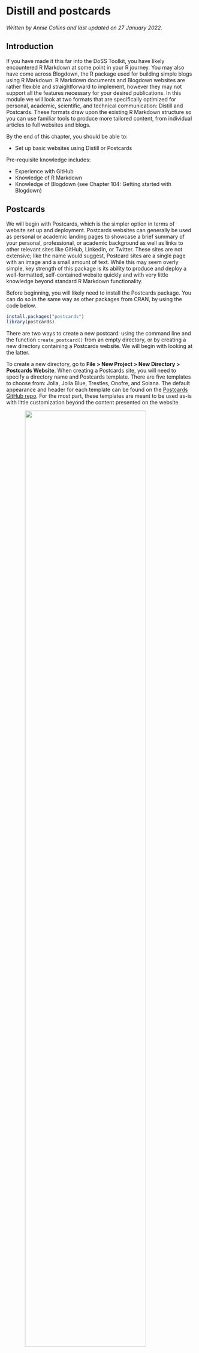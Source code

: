 


# Distill and postcards

*Written by Annie Collins and last updated on 27 January 2022.*

## Introduction
If you have made it this far into the DoSS Toolkit, you have likely encountered R Markdown at some point in your R journey. You may also have come across Blogdown, the R package used for building simple blogs using R Markdown. R Markdown documents and Blogdown websites are rather flexible and straightforward to implement, however they may not support all the features necessary for your desired publications. In this module we will look at two formats that are specifically optimized for personal, academic, scientific, and technical communication: Distill and Postcards. These formats draw upon the existing R Markdown structure so you can use familiar tools to produce more tailored content, from individual articles to full websites and blogs.

By the end of this chapter, you should be able to:

- Set up basic websites using Distill or Postcards

Pre-requisite knowledge includes:

- Experience with GitHub
- Knowledge of R Markdown
- Knowledge of Blogdown (see Chapter 104: Getting started with Blogdown)

## Postcards
We will begin with Postcards, which is the simpler option in terms of website set up and deployment. Postcards websites can generally be used as personal or academic landing pages to showcase a brief summary of your personal, professional, or academic background as well as links to other relevant sites like GitHub, LinkedIn, or Twitter. These sites are not extensive; like the name would suggest, Postcard sites are a single page with an image and a small amount of text. While this may seem overly simple, key strength of this package is its ability to produce and deploy a well-formatted, self-contained website quickly and with very little knowledge beyond standard R Markdown functionality.

Before beginning, you will likely need to install the Postcards package. You can do so in the same way as other packages from CRAN, by using the code below.

```r
install.packages("postcards")
library(postcards)
```

There are two ways to create a new postcard: using the command line and the function `create_postcard()` from an empty directory, or by creating a new directory containing a Postcards website. We will begin with looking at the latter.

To create a new directory, go to **File > New Project > New Directory > Postcards Website**. When creating a Postcards site, you will need to specify a directory name and Postcards template. There are five templates to choose from: Jolla, Jolla Blue, Trestles, Onofre, and Solana. The default appearance and header for each template can be found on the [Postcards GitHub repo](https://github.com/seankross/postcards#the-templates). For the most part, these templates are meant to be used as-is with little customization beyond the content presented on the website.

<img src="images/106_postcards_1.png" width="80%" style="display: block; margin: auto;" />

The exact same outcome as above can be accomplished using the command line and an empty directory. Begin by creating a new R Project in a new or existing directory (if the directory already exists, be sure that is is empty). For this method, you could also create an empty Git repository first and start your R Project with version control. Depending on your usual workflow, this may be a benefit of working in the command line.

The main function in the Postcards package is `create_postcard()`. The function has a default for every argument so it can be executed as-is, which will create a site using the Jolla template. Templates can be changed using the `template` argument. For this workflow there is no need to change any of the arguments, however these are described in detail in the function documentation (`?create_postcard`).


```r
create_postcard(
  file = "index.Rmd",
  template = "jolla",
  create_dir = FALSE,
  edit = TRUE,
  create_image = TRUE
)
```


```r
postcards::create_postcard(template = "jolla")
postcards::create_postcard(template = "jolla-blue")
postcards::create_postcard(template = "trestles")
postcards::create_postcard(template = "onofre")
postcards::create_postcard(template = "solana")
```

Once the Postcard has been created, you'll have a directory that contains your R Project file, an Rmd file called **index.Rmd**, and a .jpg file which serves as the default headshot for whichever template you have selected. In the image below, I have used the Jolla template as indicated in the Rmd header.

<img src="images/106_postcards_2.png" width="100%" style="display: block; margin: auto;" />

At this stage you can begin customizing your Postcard site. This should involve:

- Replacing the default .jpg with your own headshot or custom image, and changing the `image:` file path under the .Rmd YAML header accordingly
- Updating the links in the .Rmd YAML header to direct to your own content
- Personalizing the text in the body of the file. Depending on the template you use, this may be best formatted as a basic introduction, a minimal CV, or a combination of both.

As with any R Markdown document, you can always Knit your file to deploy it locally and test its functionality and appearance as you make changes.

## Distill
Distill allows you to produce both individual articles and full websites using the R Markdown framework, plus additional features that aid in technical communication. Some of these features include:

- Tables of contents
- Interactive tables
- More flexible figure formatting
- Equations
- Hoverable footnotes
- Asides
- Code folding
- Syntax highlighting
- Appendices

Before we begin, it may be useful to examine some existing Distill content to see if this format will work for your purposes. Here are some examples of websites:

- The [Distill for R Markdown website](https://rstudio.github.io/distill/), created by JJ Alaire, Rich Iannone, Alison Hill, and Yihui Xie
- [Tidymodels, Virtually](https://tmv.netlify.app/site/), created by Alison Hill
- [Open Source Football](https://www.opensourcefootball.com/), created by Sebastian Carl
- DoSS Professor Rohan Alexander's [website](https://rohanalexander.com/)

### Distill Articles

To get started with Distill, you will likely need to install the Distill R package. You can do so in the same way as other packages from CRAN, by using the code below.

```r
install.packages("distill")
library(distill)
```

We will start by creating a single article. Distill articles are created the same way that R Markdown files are created, with the addition of specifying "Distill Article" as the template.

<img src="images/106_distill_1.png" width="75%" style="display: block; margin: auto;" />

You'll notice a few differences between the contents of a Distill article compared to a normal R Markdown document. Distill article headers automatically come with more advanced formatting options for authors, including affiliations and URLs for relevant websites. You can also add an author's ORCID iD (with argument `orcid_id`) in this header. Distill will automatically adjust for different combinations of inputted author information as well as multiple authors where necessary. Another change from the default R Markdown header is the output type, which is now `output: distill::distill_article`.


```r
---
title: "Untitled"
description: |
  A new article created using the Distill format.
author:
  - name: Nora Jones 
    url: https://example.com/norajones
    affiliation: Spacely Sprockets
    affiliation_url: https://example.com/spacelysprokets
date: "`r Sys.Date()`"
output: distill::distill_article
---
```

From here you can begin authoring an article much in the same was as your typical R Markdown document. A list of potential article features is available on the [Distill website](https://rstudio.github.io/distill/basics.html#figures).


### Distill Websites

Distill websites serve as collections of Distill articles with additional features to support a custom appearance and navigation. Creating a new Distill website is easily done in RStudio through creating a new R project and selecting the **Distill Website** project type (you will also see a **Distill Blog** option under Project Type; Distill blogs are slightly different and will be discussed later).

A new Distill website has three files (in addition to the R project file) and a directory by default.

<img src="images/106_distill_2.png" width="100%" />

The .Rmd files contain content that will be displayed on your website: **index.Rmd** contains the homepage content and **about.Rmd** contains content stored under the website's "About" page. **\_site.yml** indicates many of the high-level structure and appearance characteristics of your site. You can get a first look at your default website by entering the **Build** tab (upper right window in RStudio) and clicking **Build Website**. This will deploy a local HTML copy of your site, similar to knitting an R Markdown document.

#### Structure

The main website directory contains any and all .Rmd files that are displayed as pages on the website. This is where **index.Rmd** and **about.Rmd** should remain, and where new .Rmd files should be created and stored. When the website is built, any .Rmd files in the main directory will be knit to HTML and copied to the `_site` directory (regardless of whether or not they are actually included in the site).

A second key file is **\_site.yml**, automatically generated upon creation of your site and stored in the main directory. This file controls the title of the site, contents of the navigation bar, and several other high level features of a Distill website. There are several components of the site automatically indicated in the **\_site.yml** file upon creation of a Distill site. 


```r
name: "distill_website_example"
title: "My Website"
theme: theme.css
description: |
  My Website
output_dir: "_site"
navbar:
  right:
    - text: "Home"
      href: index.html
    - text: "About"
      href: about.html
output: distill::distill_article
```

Some additional options that may be worth adding include:

- Additional navigation bar options (nested under `navbar`)
    - `search: true` adds a search bar for your site
    - `logo:` with `image:` (file path) and `href:` (source URL) nested underneath adds a logo to the header
    - `source_url:` adds a link the website’s GitHub repository
    - If you want text in the navigation bar to create a drop down menu instead of linking directly to a page, you can use the `menu` option as follows:

```r
navbar:
  right:
    - text: "Dropdown"
      menu: 
        - text: "Dropdown item 1"
          href: dropdown-item-1.html
        - text: "Dropdown item 2"
          href: dropdown-item-2.html
```
    
- Themes
    - Themes will be covered in briefly in the next section, but they can be applied at the site level by inputting `theme: theme.css` (adjusted for the name of your own .css file)
- Analytics
    - `google_analytics:` followed by a Google Analytics code will allow Google Analytics to track activity across all pages of your distill site
- Output directory contents
    - `include: ["FILE NAME"]` and `exclude: ["FILE NAME"]` can be used to override default behaviours for files getting copied to the output folder once knit. In addition to the default knitting behaviour described previously, files beginning with “.” and “_” as well as R source code files, R data files, and configuration information are not copied to the `_site` directory upon knitting

<!-- Add more here? -->

### Distill Blogs

Distill blogs are similar to Distill websites in that they offer a format for displaying multiple Distill articles in a cohesive web-based format. Blogs, however, also contain collections of blog posts that are organized and displayed in a cohesive manner. Blogs also differ in that blog posts are not automatically re-rendered each time the site is built (they have to be manually re-rendered when updated). This prevents errors from appearing over time as package contents and dependencies change.

Distill blogs can be created in the same way as Distill websites, either using the New Project dialogue windows or via `create_blog()` in the console. Once created, the main difference you may notice about the initial configuration of your blog is the presence of a `_posts` directory in addition to the `_site` directory. `_posts` contains sub-directories that house all files related to a given blog post.

<img src="/Users/AnniesMac/Desktop/doss_toolkit_book/images/106_distill_3.png" width="75%" style="display: block; margin: auto;" />

To create a blog post, use the `create_post()` function. 


```r
create_post(
  title,
  collection = "posts",
  author = "auto",
  slug = "auto",
  date = Sys.Date(),
  date_prefix = date,
  draft = FALSE,
  edit = interactive()
)
```

The main argument for `create_post()` is `title` where you can indicate the title of your post. `collection` indicates the folder where the post will be initialized, defaulting to the original `_posts` directory. Executing `create_posts()` creates a new sub-directory within the directory indicated by the `collection` argument that contains a Distill article (.Rmd file) and file folder where your blog content can be created. In the following section, we will look at an example of a new post being created outside of the `_posts` directory.

#### Collections and Listing Pages

A key feature of Distill blogs is **listing pages**. Listing pages are pages on your blog that display collections of available blog posts. There are a few steps involved in creating a listing page: 

1. Create an .Rmd file in the main blog directory and configure it within your website using the **\_site.yml** file. In the example below I’ve created a file called **more_posts.Rmd** and linked its corresponding HTML file in the site header under the name “More Posts”.


```r
name: "distill_blog_example"
title: "My Blog"
description: |
  My Blog
output_dir: "_site"
navbar:
  right:
    - text: "Home"
      href: index.html
    - text: "About"
      href: about.html
    - text: "More Posts"
      href: more_posts.html
output: distill::distill_article
```


<!-- ```{r, echo=FALSE, out.width="50%", fig.align = "center"} -->
<!-- knitr::include_graphics(here::here("images", "106_distill_4.png")) -->
<!-- ``` -->

2. Create a new sub-directory in the main blog directory containing the posts you wish to display in this listing. You can either move files into this directory from another existing directory (just by moving the post directory, for example the default **welcome** directory nested under **\_posts**) or create new blog posts using the `create_post()` function. In this example, I have added a directory called `more_posts`, and executed `create_posts("A second post", collection = "more_posts")` to create a new post within this directory. Executing `create_post()` creates a sub-directory within the listing directory containing a Distill article and file folder where your blog content can be created. The post directory is initialized with the naming convention "CURRENT DATE-INPUTTED TITLE". This convention keeps posts displayed automatically from newest to oldest. Knit this post before building the website, otherwise the HTML file will not exist and not be displayed.
<img src="/Users/AnniesMac/Desktop/doss_toolkit_book/images/106_distill_5.gif" width="100%" style="display: block; margin: auto;" />

3. Next, return to the .Rmd file you created to host your listing. In the YAML header, choose a title for your listing and add `listing: more_posts` (customized to match the name of the listing directory you created in step 2). Knit this file before building the rest of the website, otherwise the HTML file will not be produced in the `_site` directory.


```r
---
title: "More Posts"
site: distill::distill_website
listing: more_posts
---
```

<!-- # ```{r, echo=FALSE, out.width="50%", fig.align = "center"} -->
<!-- # knitr::include_graphics(here::here("images", "106_distill_6.png")) -->
<!-- # ``` -->

4. Now you can build your website, click through to your new listing, and see your new blog post displayed.

<img src="/Users/AnniesMac/Desktop/doss_toolkit_book/images/106_distill_7.gif" width="100%" style="display: block; margin: auto;" />

Posts will automatically be listed in order of date created. You can override this by organizing by [category](https://rstudio.github.io/distill/blog.html#categories) or in a [custom order](https://rstudio.github.io/distill/blog.html#categories).

### Themeing

A custom theme can be created in a .css file for implementation either at the site level or within individual articles. CSS stands for “Cascading Style Sheet”. CSS files control aspects of web design like font, text size, and colour scheme. The function `create_theme()` has been designated for this purpose, and will generate a .css file in the main directory outlining the default settings. This file can then be customized and implemented on your Distill site, either at the site level (via the **\_site.yml** file) or at the article level (via the YAML header in each article's .Rmd file). [Details](https://rstudio.github.io/distill/website.html?panelset2=inspiration2#theming) and [examples](https://rstudio.github.io/distill/website.html?panelset2=inspiration2#example-themes) of themes are available on the Distill website.

## Deploying Your Site

Once you're ready to make your Postcard or Distill website public, it can be easily deployed using [GitHub Pages](https://pages.github.com/) or [Netlify](https://www.netlify.com/). Instructions for deploying with Netlify can be found in Section 104.5: Making your Website Public.

## Next Steps
If you wish to combine the appearance of Postcard with the functionality of a Distill website, you can create a Postcard within a Distill website or blog (or move the .Rmd file containing a Postcard to the relevant directory if it is already created) and add it to the site via the **\_site.yml** file.

There are plenty of additional features and customization that can be added to Distill articles, blogs, and websites. A comprehensive list can be found on the [Distill for R Markdown](https://rstudio.github.io/distill/) website and in this [R Studio blogpost](https://www.rstudio.com/blog/distill/) by Distill authors Alison Hill and JJ Allaire. 

## Exercises

### Question 1

What is the default Postcard theme?

  a.  Jolla
  b. Jolla blue
  c. Trestles
  d. Onofre
  
### Question 2

Which of the following are functions in the `distill` package?

  a. `create_article()`
  b. `create_blog()`
  c. `create_post()`
  d.  All of the above

### Question 3

Which of the following are functions in the `postcards` package?

  a.  `create_postcard()`
  b. `create_website()`
  c. `create_article()`
  d. All of the above

### Question 4

Which of the following statements is true?

  a. `postcards` can be used to build a website that serves as a collection of postcards pages
  b. The appearance of a Distill website is generally meant to be used as-is with little customization to colour schemes, layouts, fonts, etc.
  c.  Distill websites and blogs are curated, organized collections of Distill articles
  d. Postcards and Distill articles cannot be combined into one website

### Question 5

Which of the following actions will produce the same result as executing `create_website()`?

  a.  Selecting **New Project > New Directory > Distill Website > Create Project**
  b. Going to GitHub Pages or Netlify, creating a site, and importing this site into a new R Project
  c. Executing `create_postcard()`
  d. Selecting **New Project > New Directory > Distill Blog > Create Project**

### Question 6

What will be the result of the following code in a Distill website's **\_site.yml** files:

```r
navbar:
  right:
    - text: "Home"
      href: home.html
    - text: "About"
      menu: 
        - text: "Resume"
          href: resume.html
```

  a. A website called "Home" with a navigation bar containing the options "About" and "Resume"
  b. A website with navigation bar options "Home", "About", and "Resume" linking to unique pages
  c. A website with navigation bar options "Home", "About", and "Resume" where "Resume" leads to a drop down menu
  d.  A website with navigation bar options "Home" and "About" where "About" leads to a drop down menu
  
### Question 7

What name refers to the name of a page on a Distill blog that displays a list of available blog posts?

  a. Categories
  b. Article
  c.  Listing
  d. Index

### Question 8

Every page on a Distill blog is either a listing or a blog post.

  a. True
  b.  False

### Question 9

The directory containing a Distill blog must contain at least two sub-directories.

  a.  True
  b. False

### Question 10

Consider the following work flow: I create a Distill blog using `create_blog()`. I create a new post by executing `create_post("New Post")`. Then I click "Build Website". What will the resulting website look like?

  b. An error will occur and the website will not build
  c.  The default Distill blog with an empty listing on the main page  
  a. The default Distill blog with a listing on the main page linking to the blog post "New Post"
  d. The default Distill blog with a "New Post" appearing in the navigation bar linking to the new blog post

